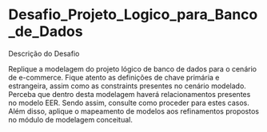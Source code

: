 # Desafio_Projeto_Logico_para_Banco_de_Dados

Descrição do Desafio

Replique a modelagem do projeto lógico de banco de dados para o cenário de e-commerce. 
Fique atento as definições de chave primária e estrangeira, assim como as constraints presentes no cenário modelado. 
Perceba que dentro desta modelagem haverá relacionamentos presentes no modelo EER. 
Sendo assim, consulte como proceder para estes casos. 
Além disso, aplique o mapeamento de modelos aos refinamentos propostos no módulo de modelagem conceitual.


